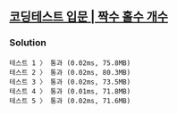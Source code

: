 ## [코딩테스트 입문 | 짝수 홀수 개수](https://school.programmers.co.kr/learn/courses/30/lessons/120824)

### Solution

```text
테스트 1 〉	통과 (0.02ms, 75.8MB)
테스트 2 〉	통과 (0.02ms, 80.3MB)
테스트 3 〉	통과 (0.02ms, 73.5MB)
테스트 4 〉	통과 (0.01ms, 71.8MB)
테스트 5 〉	통과 (0.02ms, 71.6MB)
```